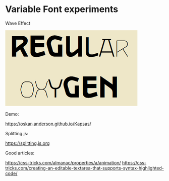 # Variable Font experiments

Wave Effect

![Wave](./_doc/pic/demo_pic_wave.png)

Demo:

https://oskar-anderson.github.io/Kapsas/

Splitting.js:

https://splitting.js.org

Good articles:

https://css-tricks.com/almanac/properties/a/animation/
https://css-tricks.com/creating-an-editable-textarea-that-supports-syntax-highlighted-code/